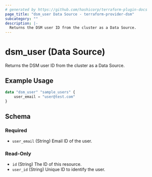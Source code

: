 ```yaml
---
# generated by https://github.com/hashicorp/terraform-plugin-docs
page_title: "dsm_user Data Source - terraform-provider-dsm"
subcategory: ""
description: |-
  Returns the DSM user ID from the cluster as a Data Source.
---
```


# dsm_user (Data Source)

Returns the DSM user ID from the cluster as a Data Source.

## Example Usage

```terraform
data "dsm_user" "sample_users" {
    user_email = "user@test.com"
}
```

<!-- schema generated by tfplugindocs -->
## Schema

### Required

- `user_email` (String) Email ID of the user.

### Read-Only

- `id` (String) The ID of this resource.
- `user_id` (String) Unique ID to identify the user.

